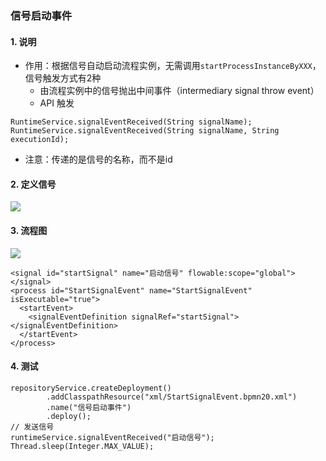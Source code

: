 ###  信号启动事件 
#### 1. 说明
* 作用：根据信号自动启动流程实例，无需调用`startProcessInstanceByXXX`，信号触发方式有2种
  * 由流程实例中的信号抛出中间事件（intermediary signal throw event）
  * API 触发

```
RuntimeService.signalEventReceived(String signalName);
RuntimeService.signalEventReceived(String signalName, String executionId);
```

* 注意：传递的是信号的名称，而不是id



#### 2. 定义信号
![](https://fgq233.github.io/imgs/workflow/flow15.png)

#### 3. 流程图
![](https://fgq233.github.io/imgs/workflow/flow16.png)

```
<signal id="startSignal" name="启动信号" flowable:scope="global"></signal>
<process id="StartSignalEvent" name="StartSignalEvent" isExecutable="true">
  <startEvent>
    <signalEventDefinition signalRef="startSignal"></signalEventDefinition>
  </startEvent>
</process>
```

#### 4. 测试
```
repositoryService.createDeployment()
        .addClasspathResource("xml/StartSignalEvent.bpmn20.xml")
        .name("信号启动事件")
        .deploy();
// 发送信号
runtimeService.signalEventReceived("启动信号");
Thread.sleep(Integer.MAX_VALUE);
```


